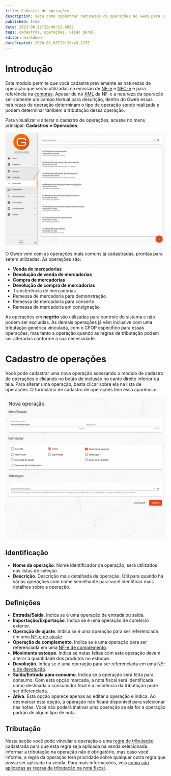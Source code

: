 ```yaml
---
title: Cadastro de operações
description: Veja como cadastrar naturezas de operações no Gweb para usar nos documentos
published: true
date: 2023-06-12T20:40:52.685Z
tags: cadastros, operações, visão geral
editor: markdown
dateCreated: 2020-01-03T19:29:43.125Z
---
```


# Introdução

Este módulo permite que você cadastre previamente as naturezas de operação que serão utilizadas na emissão de [NF-e](/movimentos/nf-e) e [NFC-e](/movimentos/pdv) e para referência na [compras](/movimentos/compras). Apesar de no [XML](/glossario#xml) da NF-e a natureza da operação ser somente um campo textual para descrição, dentro do Gweb essas naturezas de operação determinam o tipo de operação sendo realizada e podem determinar também a tributação dessa operação.

Para visualizar e alterar o cadastro de operações, acesse no menu principal: **Cadastros &raquo; Operações**:

![Acessar o módulo de operações](/cadastros/operacoes/acessar-operacoes.png)

O Gweb vem com as operações mais comuns já cadastradas, prontas para serem utilizadas. As operações são:

- **Venda de mercadorias**
- **Devolução de venda de mercadorias**
- **Compra de mercadorias**
- **Devolução de compra de mercadorias**
- Transferência de mercadorias
- Remessa de mercadoria para demonstração
- Remessa de mercadoria para conserto
- Remessa de mercadoria em consignação

As operações em **negrito** são utilizadas para controle do sistema e não podem ser excluídas. As demais operações já vêm inclusive com uma tributação genérica vinculada, com o CFOP específico para essas operações, mas tanto a operação quando as regras de tributação podem ser alteradas conforme a sua necessidade.

# Cadastro de operações

Você pode cadastrar uma nova operação acessando o módulo de cadastro de operações e clicando no botão de inclusão no canto direito inferior da tela. Para alterar uma operação, basta clicar sobre ela na lista de operações. O formulário de cadastro de operações tem essa aparência:

![Formulário para cadastro de operações](/cadastros/operacoes/formulario-para-cadastro-de-operacoes.png)

## Identificação 

- **Nome da operação**. Nome identificador da operação, será utilizados nas listas de seleção.
- **Descrição**. Descrição mais detalhada da operação. Útil para quando há várias operações com nome semelhante para você identificar mais detalhes sobre a operação.

## Definições

- **Entrada/Saída**. Indica se é uma operação de entrada ou saída.
- **Importação/Exportação**. Indica se é uma operação de comércio exterior.
- **Operação de ajuste**. Indica se é uma operação para ser referenciada em uma [NF-e de ajuste](/movimentos/nf-e/ajuste).
- **Operação de complemento**. Indica se é uma operação para ser referenciada em uma [NF-e de complemento](/movimentos/nf-e/complemento).
- **Movimenta estoque**. Indica se notas feitas com esta operação devem alterar a quantidade dos produtos no estoque.
- **Devolução**. Infica se é uma operação para ser referenciada em uma [NF-e de devolução](/movimentos/nf-e/devolucao).
- **Saída/Entrada para consumo**. Indica se a operação será feita para consumo. Com esta opção marcada, a nota fiscal será identificada como destinada a consumidor final e a incidência da tributação pode ser diferenciada.
- **Ativa**. Esta opção aparece apenas ao editar a operação e indica. Ao desmarcar esta opção, a operação não ficará disponível para selecionar nas notas. Você não poderá inativar uma operação se ela for a operação padrão de algum tipo de nota.

## Tributação

Nesta seção você pode vincular a operação a uma [regra de tributação](/configuracoes/impostos/regras-de-tributacao) cadastrada para que esta regra seja aplicada na venda selecionada. Informar a tributação na operação não é obrigatório, mas caso você informe, a regra da operação terá prioridade sobre qualquer outra regra que possa ser aplicada na venda. Para mais informações, veja [como são aplicadas as regras de tributação na nota fiscal](/configuracoes/impostos/regras-de-tributacao#aplicacao).